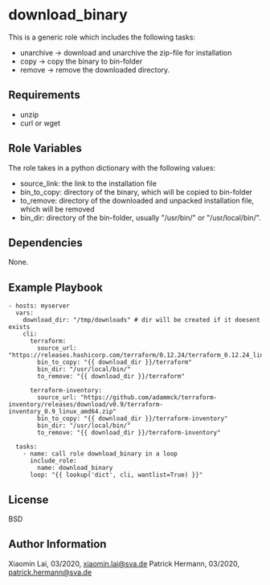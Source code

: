 download_binary
=========

This is a generic role which includes the following tasks:
- unarchive -> download and unarchive the zip-file for installation
- copy -> copy the binary to bin-folder
- remove -> remove the downloaded directory.

Requirements
------------

- unzip
- curl or wget

Role Variables
--------------

The role takes in a python dictionary with the following values: 
- source_link:   the link to the installation file
- bin_to_copy:   directory of the binary, which will be copied to bin-folder
- to_remove: directory of the downloaded and unpacked installation file, which will be removed
- bin_dir:       directory of the bin-folder, usually "/usr/bin/" or "/usr/local/bin/".

Dependencies
------------

None.

Example Playbook
----------------

```
- hosts: myserver
  vars:
    download_dir: "/tmp/downloads" # dir will be created if it doesent exists
    cli:
      terraform:
        source_url: "https://releases.hashicorp.com/terraform/0.12.24/terraform_0.12.24_linux_amd64.zip"
        bin_to_copy: "{{ download_dir }}/terraform"
        bin_dir: "/usr/local/bin/"
        to_remove: "{{ download_dir }}/terraform"

      terraform-inventory:
        source_url: "https://github.com/adammck/terraform-inventory/releases/download/v0.9/terraform-inventory_0.9_linux_amd64.zip"
        bin_to_copy: "{{ download_dir }}/terraform-inventory"
        bin_dir: "/usr/local/bin/"
        to_remove: "{{ download_dir }}/terraform-inventory"

  tasks:
    - name: call role download_binary in a loop
      include_role:
        name: download_binary
      loop: "{{ lookup('dict', cli, wantlist=True) }}"
```

License
-------

BSD

Author Information
------------------

Xiaomin Lai, 03/2020, xiaomin.lai@sva.de
Patrick Hermann, 03/2020, patrick.hermann@sva.de
